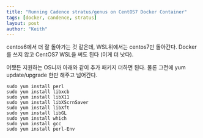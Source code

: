 ```yaml
---
title: "Running Cadence stratus/genus on CentOS7 Docker Container"
tags: [docker, candence, stratus]
layout: post
author: "Keith"
---
```


centos6에서 더 잘 돌아가는 것 같은데, WSL위에서는 centos7만 돌아간다. Docker를 쓰지 않고 CentOS7 WSL을 써도 된다 (이게 더 낫다).

어쨌든 지원하는 OS니까 아래와 같이 추가 패키지 더하면 된다. 물론 그전에 yum update/upgrade 한판 해주고 넘어간다.

```
sudo yum install perl
sudo yum install libxcb
sudo yum install libX11
sudo yum install libXScrnSaver
sudo yum install libXft
sudo yum install libGL
sudo yum install which
sudo yum install gcc
sudo yum install perl-Env
```
